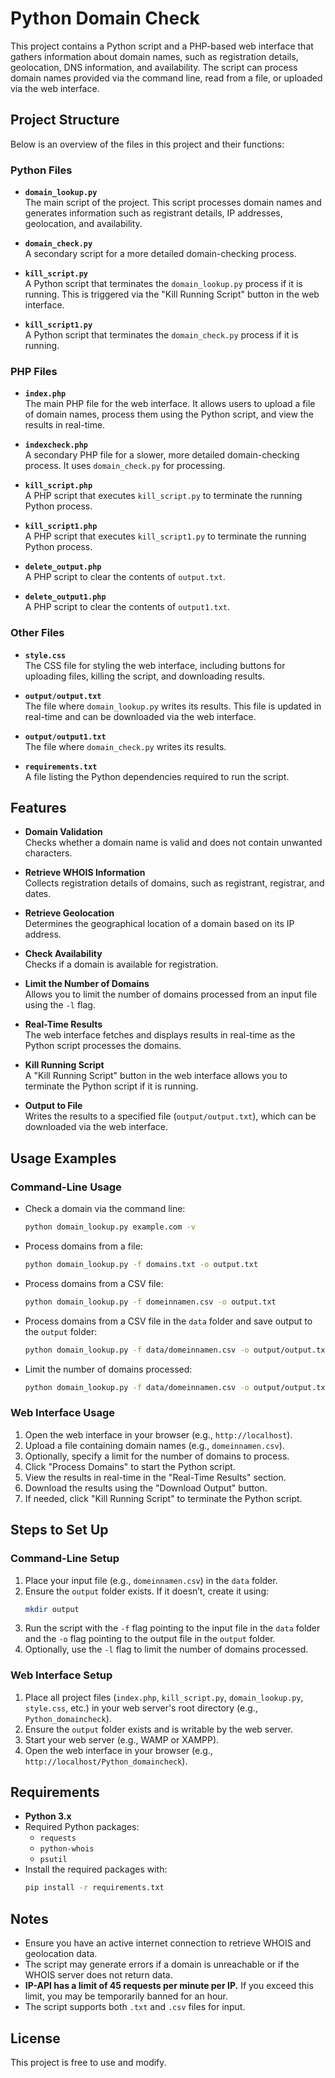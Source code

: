 # Python Domain Check

This project contains a Python script and a PHP-based web interface that gathers information about domain names, such as registration details, geolocation, DNS information, and availability. The script can process domain names provided via the command line, read from a file, or uploaded via the web interface.

## Project Structure

Below is an overview of the files in this project and their functions:

### Python Files

- **`domain_lookup.py`**  
  The main script of the project. This script processes domain names and generates information such as registrant details, IP addresses, geolocation, and availability.

- **`domain_check.py`**  
  A secondary script for a more detailed domain-checking process.

- **`kill_script.py`**  
  A Python script that terminates the `domain_lookup.py` process if it is running. This is triggered via the "Kill Running Script" button in the web interface.

- **`kill_script1.py`**  
  A Python script that terminates the `domain_check.py` process if it is running.

### PHP Files

- **`index.php`**  
  The main PHP file for the web interface. It allows users to upload a file of domain names, process them using the Python script, and view the results in real-time.

- **`indexcheck.php`**  
  A secondary PHP file for a slower, more detailed domain-checking process. It uses `domain_check.py` for processing.

- **`kill_script.php`**  
  A PHP script that executes `kill_script.py` to terminate the running Python process.

- **`kill_script1.php`**  
  A PHP script that executes `kill_script1.py` to terminate the running Python process.

- **`delete_output.php`**  
  A PHP script to clear the contents of `output.txt`.

- **`delete_output1.php`**  
  A PHP script to clear the contents of `output1.txt`.

### Other Files

- **`style.css`**  
  The CSS file for styling the web interface, including buttons for uploading files, killing the script, and downloading results.

- **`output/output.txt`**  
  The file where `domain_lookup.py` writes its results. This file is updated in real-time and can be downloaded via the web interface.

- **`output/output1.txt`**  
  The file where `domain_check.py` writes its results.

- **`requirements.txt`**  
  A file listing the Python dependencies required to run the script.

## Features

- **Domain Validation**  
  Checks whether a domain name is valid and does not contain unwanted characters.

- **Retrieve WHOIS Information**  
  Collects registration details of domains, such as registrant, registrar, and dates.

- **Retrieve Geolocation**  
  Determines the geographical location of a domain based on its IP address.

- **Check Availability**  
  Checks if a domain is available for registration.

- **Limit the Number of Domains**  
  Allows you to limit the number of domains processed from an input file using the `-l` flag.

- **Real-Time Results**  
  The web interface fetches and displays results in real-time as the Python script processes the domains.

- **Kill Running Script**  
  A "Kill Running Script" button in the web interface allows you to terminate the Python script if it is running.

- **Output to File**  
  Writes the results to a specified file (`output/output.txt`), which can be downloaded via the web interface.

## Usage Examples

### Command-Line Usage

- Check a domain via the command line:
  ```bash
  python domain_lookup.py example.com -v
  ```

- Process domains from a file:
  ```bash
  python domain_lookup.py -f domains.txt -o output.txt
  ```

- Process domains from a CSV file:
  ```bash
  python domain_lookup.py -f domeinnamen.csv -o output.txt
  ```

- Process domains from a CSV file in the `data` folder and save output to the `output` folder:
  ```bash
  python domain_lookup.py -f data/domeinnamen.csv -o output/output.txt
  ```

- Limit the number of domains processed:
  ```bash
  python domain_lookup.py -f data/domeinnamen.csv -o output/output.txt -l 200
  ```

### Web Interface Usage

1. Open the web interface in your browser (e.g., `http://localhost`).
2. Upload a file containing domain names (e.g., `domeinnamen.csv`).
3. Optionally, specify a limit for the number of domains to process.
4. Click "Process Domains" to start the Python script.
5. View the results in real-time in the "Real-Time Results" section.
6. Download the results using the "Download Output" button.
7. If needed, click "Kill Running Script" to terminate the Python script.

## Steps to Set Up

### Command-Line Setup

1. Place your input file (e.g., `domeinnamen.csv`) in the `data` folder.
2. Ensure the `output` folder exists. If it doesn’t, create it using:
   ```bash
   mkdir output
   ```
3. Run the script with the `-f` flag pointing to the input file in the `data` folder and the `-o` flag pointing to the output file in the `output` folder.
4. Optionally, use the `-l` flag to limit the number of domains processed.

### Web Interface Setup

1. Place all project files (`index.php`, `kill_script.py`, `domain_lookup.py`, `style.css`, etc.) in your web server's root directory (e.g., `Python_domaincheck`).
2. Ensure the `output` folder exists and is writable by the web server.
3. Start your web server (e.g., WAMP or XAMPP).
4. Open the web interface in your browser (e.g., `http://localhost/Python_domaincheck`).

## Requirements

- **Python 3.x**
- Required Python packages:
  - `requests`
  - `python-whois`
  - `psutil`
- Install the required packages with:
  ```bash
  pip install -r requirements.txt
  ```

## Notes

- Ensure you have an active internet connection to retrieve WHOIS and geolocation data.
- The script may generate errors if a domain is unreachable or if the WHOIS server does not return data.
- **IP-API has a limit of 45 requests per minute per IP.** If you exceed this limit, you may be temporarily banned for an hour.
- The script supports both `.txt` and `.csv` files for input.

## License

This project is free to use and modify.
